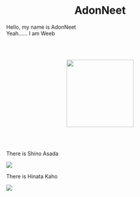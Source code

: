 <h1 align= "center"><b>AdonNeet</b></h1>
<p>
  Hello, my name is AdonNeet <br>
  Yeah...... I am Weeb                              
</p>
<br> <br>
<p align="center">
  <img height="180em" src="https://github-readme-stats-eight-theta.vercel.app/api?username=AdonNeet&show_icons=true&theme=tokyonight&include_all_commits=true&count_private=true"/>
  <!--<img height="180em" src="https://github-readme-stats-eight-theta.vercel.app/api/top-langs/?username=AdonNeet&layout=compact&langs_count=8&theme=tokyonight"/>-->
</p>
<br><br>
<p>
  There is Shino Asada <br>
</p>
  <img align="center" src="https://media.discordapp.net/attachments/736546127075213392/1052531677265670214/Sinon_85speed_640x360.gif"/>  
  <br>
<p>
  There is Hinata Kaho <br>
</p>
  <img align="center" src="https://cdn.discordapp.com/attachments/736546127075213392/1052519488819581040/HinataKaho_75speed.gif"]

